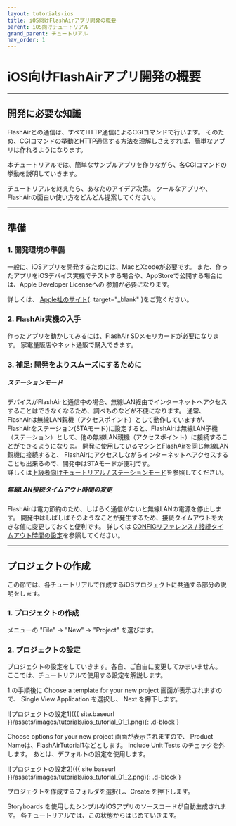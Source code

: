 ```yaml
---
layout: tutorials-ios
title: iOS向けFlashAirアプリ開発の概要
parent: iOS向けチュートリアル
grand_parent: チュートリアル
nav_order: 1
---
```


# iOS向けFlashAirアプリ開発の概要

---
## 開発に必要な知識

FlashAirとの通信は、すべてHTTP通信によるCGIコマンドで行います。 
そのため、CGIコマンドの挙動とHTTP通信する方法を理解しさえすれば、簡単なアプリは作れるようになります。

本チュートリアルでは、簡単なサンプルアプリを作りながら、各CGIコマンドの挙動を説明していきます。

チュートリアルを終えたら、あなたのアイデア次第。 
クールなアプリや、FlashAirの面白い使い方をどんどん提案してください。

---
## 準備

### 1. 開発環境の準備

一般に、iOSアプリを開発するためには、MacとXcodeが必要です。 
また、作ったアプリをiOSデバイス実機でテストする場合や、AppStoreで公開する場合には、Apple Developer Licenseへの 参加が必要になります。

詳しくは、 [Apple社のサイト](https://developer.apple.com/jp/){: target="_blank" }をご覧ください。

### 2. FlashAir実機の入手

作ったアプリを動かしてみるには、FlashAir SDメモリカードが必要になります。 
家電量販店やネット通販で購入できます。

### 3. 補足: 開発をよりスムーズにするために
##### ステーションモード

デバイスがFlashAirと通信中の場合、無線LAN経由でインターネットへアクセスすることはできなくなるため、調べものなどが不便になります。
通常、FlashAirは無線LAN親機（アクセスポイント）として動作していますが、
FlashAirをステーション(STAモード)に設定すると、FlashAirは無線LAN子機（ステーション）として、他の無線LAN親機（アクセスポイント）に接続することができるようになりま。
開発に使用しているマシンとFlashAirを同じ無線LAN親機に接続すると、
FlashAirにアクセスしながらインターネットへアクセスすることも出来るので、開発中はSTAモードが便利です。
<br>詳しくは[上級者向けチュートリアル / ステーションモード](../advanced/1)を参照してください。

##### 無線LAN接続タイムアウト時間の変更

FlashAirは電力節約のため、しばらく通信がないと無線LANの電源を停止します。 開発中はしばしばそのようなことが発生するため、接続タイムアウトを大きな値に変更しておくと便利です。 
詳しくは [CONFIGリファレンス / 接続タイムアウト時間の設定](../../api/config/#appautotime)を参照してください。

---
## プロジェクトの作成

この節では、各チュートリアルで作成するiOSプロジェクトに共通する部分の説明をします。

### 1. プロジェクトの作成

メニューの "File" → "New" → "Project" を選びます。

### 2. プロジェクトの設定

プロジェクトの設定をしていきます。各自、ご自由に変更してかまいません。 
ここでは、チュートリアルで使用する設定を解説します。

1.の手順後に Choose a template for your new project 画面が表示されますので、 Single View Application を選択し、 Next を押下します。

![プロジェクトの設定1]({{ site.baseurl }}/assets/images/tutorials/ios_tutorial_01_1.png){: .d-block }

Choose options for your new project 画面が表示されますので、 Product Nameは、FlashAirTutorial1などとします。 
Include Unit Tests のチェックを外します。 
あとは、デフォルトの設定を使用します。

![プロジェクトの設定2]({{ site.baseurl }}/assets/images/tutorials/ios_tutorial_01_2.png){: .d-block }

プロジェクトを作成するフォルダを選択し、Create を押下します。

Storyboards を使用したシンプルなiOSアプリのソースコードが自動生成されます。 
各チュートリアルでは、この状態からはじめていきます。
